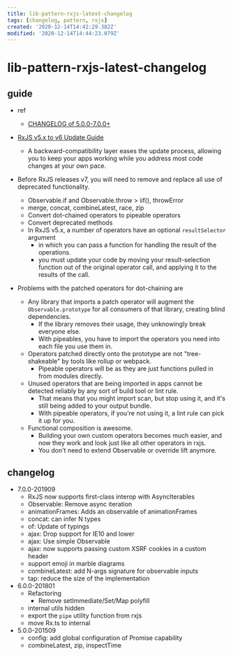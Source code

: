 ```yaml
---
title: lib-pattern-rxjs-latest-changelog
tags: [changelog, pattern, rxjs]
created: '2020-12-14T14:42:29.382Z'
modified: '2020-12-14T14:44:23.079Z'
---
```


# lib-pattern-rxjs-latest-changelog

## guide

- ref
  - [CHANGELOG of 5.0.0-7.0.0+ ](https://github.com/ReactiveX/rxjs/blob/master/CHANGELOG.md)

- [RxJS v5.x to v6 Update Guide](https://rxjs.dev/guide/v6/migration)
  - A backward-compatibility layer eases the update process, allowing you to keep your apps working while you address most code changes at your own pace.
- Before RxJS releases v7, you will need to remove and replace all use of deprecated functionality.
  - Observable.if and Observable.throw  > iif(), throwError
  - merge, concat, combineLatest, race, zip
  - Convert dot-chained operators to pipeable operators
  - Convert deprecated methods
  - In RxJS v5.x, a number of operators have an optional `resultSelector` argument
    - in which you can pass a function for handling the result of the operations.
    - you must update your code by moving your result-selection function out of the original operator call, and applying it to the results of the call.

- Problems with the patched operators for dot-chaining are
  - Any library that imports a patch operator will augment the `Observable.prototype` for all consumers of that library, creating blind dependencies. 
    - If the library removes their usage, they unknowingly break everyone else. 
    - With pipeables, you have to import the operators you need into each file you use them in.
  - Operators patched directly onto the prototype are not "tree-shakeable" by tools like rollup or webpack. 
    - Pipeable operators will be as they are just functions pulled in from modules directly.
  - Unused operators that are being imported in apps cannot be detected reliably by any sort of build tool or lint rule. 
    - That means that you might import scan, but stop using it, and it's still being added to your output bundle. 
    - With pipeable operators, if you're not using it, a lint rule can pick it up for you.
  - Functional composition is awesome. 
    - Building your own custom operators becomes much easier, and now they work and look just like all other operators in rxjs. 
    - You don't need to extend Observable or override lift anymore.

## changelog

- 7.0.0-201909
  - RxJS now supports first-class interop with AsyncIterables
  - Observable: Remove async iteration
  - animationFrames: Adds an observable of animationFrames
  - concat: can infer N types
  - of: Update of typings
  - ajax: Drop support for IE10 and lower
  - ajax: Use simple Observable
  - ajax: now supports passing custom XSRF cookies in a custom header 
  - support emoji in marble diagrams
  - combineLatest: add N-args signature for observable inputs 
  - tap: reduce the size of the implementation
- 6.0.0-201801
  - Refactoring
    - Remove setImmediate/Set/Map polyfill
  - internal utils hidden
  - export the `pipe` utility function from rxjs
  - move Rx.ts to internal
- 5.0.0-201509
  - config: add global configuration of Promise capability
  - combineLatest, zip, inspectTime
